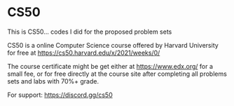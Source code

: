 # CS50
This is CS50... codes I did for the proposed problem sets

CS50 is a online Computer Science course offered by Harvard University  for free at https://cs50.harvard.edu/x/2021/weeks/0/

The course certificate might be get either at https://www.edx.org/ for a small fee, 
or for free directly at the course site after completing all problems sets and labs with 70%+ grade.

For support: https://discord.gg/cs50
